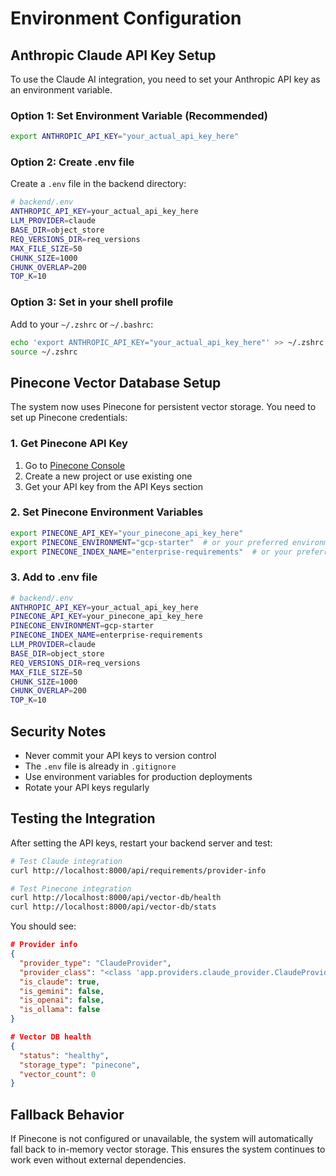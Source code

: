 # Environment Configuration

## Anthropic Claude API Key Setup

To use the Claude AI integration, you need to set your Anthropic API key as an environment variable.

### Option 1: Set Environment Variable (Recommended)

```bash
export ANTHROPIC_API_KEY="your_actual_api_key_here"
```

### Option 2: Create .env file

Create a `.env` file in the backend directory:

```bash
# backend/.env
ANTHROPIC_API_KEY=your_actual_api_key_here
LLM_PROVIDER=claude
BASE_DIR=object_store
REQ_VERSIONS_DIR=req_versions
MAX_FILE_SIZE=50
CHUNK_SIZE=1000
CHUNK_OVERLAP=200
TOP_K=10
```

### Option 3: Set in your shell profile

Add to your `~/.zshrc` or `~/.bashrc`:

```bash
echo 'export ANTHROPIC_API_KEY="your_actual_api_key_here"' >> ~/.zshrc
source ~/.zshrc
```

## Pinecone Vector Database Setup

The system now uses Pinecone for persistent vector storage. You need to set up Pinecone credentials:

### 1. Get Pinecone API Key

1. Go to [Pinecone Console](https://app.pinecone.io/)
2. Create a new project or use existing one
3. Get your API key from the API Keys section

### 2. Set Pinecone Environment Variables

```bash
export PINECONE_API_KEY="your_pinecone_api_key_here"
export PINECONE_ENVIRONMENT="gcp-starter"  # or your preferred environment
export PINECONE_INDEX_NAME="enterprise-requirements"  # or your preferred index name
```

### 3. Add to .env file

```bash
# backend/.env
ANTHROPIC_API_KEY=your_actual_api_key_here
PINECONE_API_KEY=your_pinecone_api_key_here
PINECONE_ENVIRONMENT=gcp-starter
PINECONE_INDEX_NAME=enterprise-requirements
LLM_PROVIDER=claude
BASE_DIR=object_store
REQ_VERSIONS_DIR=req_versions
MAX_FILE_SIZE=50
CHUNK_SIZE=1000
CHUNK_OVERLAP=200
TOP_K=10
```

## Security Notes

- Never commit your API keys to version control
- The `.env` file is already in `.gitignore`
- Use environment variables for production deployments
- Rotate your API keys regularly

## Testing the Integration

After setting the API keys, restart your backend server and test:

```bash
# Test Claude integration
curl http://localhost:8000/api/requirements/provider-info

# Test Pinecone integration
curl http://localhost:8000/api/vector-db/health
curl http://localhost:8000/api/vector-db/stats
```

You should see:
```json
# Provider info
{
  "provider_type": "ClaudeProvider",
  "provider_class": "<class 'app.providers.claude_provider.ClaudeProvider'>",
  "is_claude": true,
  "is_gemini": false,
  "is_openai": false,
  "is_ollama": false
}

# Vector DB health
{
  "status": "healthy",
  "storage_type": "pinecone",
  "vector_count": 0
}
```

## Fallback Behavior

If Pinecone is not configured or unavailable, the system will automatically fall back to in-memory vector storage. This ensures the system continues to work even without external dependencies.
